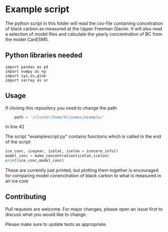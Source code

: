# Example script

The python script in this folder will read the csv-file containing concetration of black carbon as measured at the Upper Freeman Glacier.
It will also read a selection of model files and calculate the yearly concentration of BC from the model CanESM5. 

## Python libraries needed

```
import pandas as pd
import numpy as np
import sys,os,glob
import xarray as xr
```

## Usage
If cloning this repository you need to change the path 
```python
    path = '/cluster/home/krisomos/example/'  
```
in line 42

The script "examplescript.py" contains functions which is called in the end of the script
```python
ice_conc, iceyear, icelat, icelon = icecore_info()
model_conc = make_concentration(icelat,icelon)
print(ice_conc,model_conc)
```
These are currently just printed, but plotting them together is encouraged for comparing model conenctration of black carbon to what is measured in an ice core

## Contributing
Pull requests are welcome. For major changes, please open an issue first to discuss what you would like to change.

Please make sure to update tests as appropriate.
